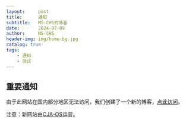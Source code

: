 ```yaml
---
layout:     post
title:      通知
subtitle:   MS-CHS的博客
date:       2024-07-09
author:     MS-CHS
header-img: img/home-bg.jpg
catalog: true
tags:
    - 通知
    - 测试
---
```

## 重要通知
由于此网站在国内部分地区无法访问，我们创建了一个新的博客，[点此访问](https://ms-chs.ce-ramos.cn/)。

注意：新网站由[CJA-OS](https://ce-ramos.cn/)运营。
